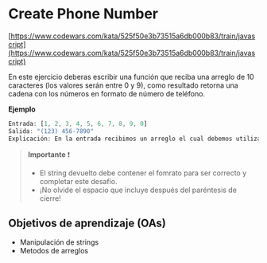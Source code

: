 # Create Phone Number

[https://www.codewars.com/kata/525f50e3b73515a6db000b83/train/javascript](https://www.codewars.com/kata/525f50e3b73515a6db000b83/train/javascript)

En este ejercicio deberas escribir una función que reciba una arreglo de 10
caracteres (los valores serán entre 0 y 9), como resultado retorna
 una cadena con los números en formato de número de teléfono.

__Ejemplo__

```js
Entrada: [1, 2, 3, 4, 5, 6, 7, 8, 9, 0]
Salida: "(123) 456-7890"
Explicación: En la entrada recibimos un arreglo el cual debemos utilizarlo para devolver un string con el formato de numero 
```

> __Importante__ ❗  
>
> - El string devuelto debe contener el fomrato para ser correcto y
 completar este desafío.
> - ¡No olvide el espacio que incluye después del paréntesis de cierre!

## Objetivos de aprendizaje (OAs)

- Manipulación de strings
- Metodos de arreglos
